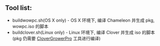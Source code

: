 ## Tool list:
- buildwowpc.sh(OS X only) - OS X 环境下, 编译 Chameleon 并生成 pkg, wowpc.iso 的脚本
- buildclover.sh(Linux only) - Linux 环境下, 编译 Clover 并生成 iso 的脚本 (pkg 仍需要 [CloverGrowerPro](https://github.com/JrCs/CloverGrowerPro) 工具进行编译)
